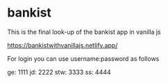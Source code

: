 # bankist

This is the final look-up of the bankist app in vanilla js

https://bankistwithvanillajs.netlify.app/


For login you can use username:password as follows

ge: 1111
jd: 2222
stw: 3333
ss: 4444


